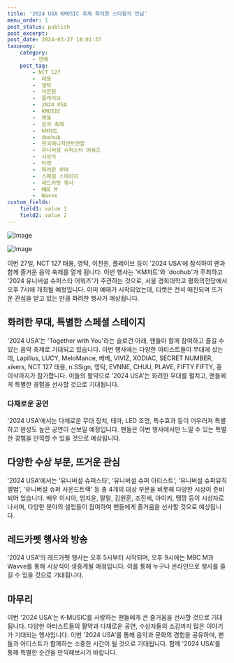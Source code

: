 ```yaml
---
title: '2024 USA KMUSIC 축제 화려한 스타들의 만남'
menu_order: 1
post_status: publish
post_excerpt: 
post_date: 2024-03-27 18:01:37
taxonomy:
    category:
        - 연예
    post_tag:
        - NCT 127
        -  태용
        -  영탁
        -  이찬원
        -  플레이브
        -  2024 USA
        -  KMUSIC
        -  팬들
        -  음악 축제
        -  KM차트
        -  doohub
        -  한국매니지먼트연합
        -  유니버설 슈퍼스타 어워즈
        -  시상식
        -  티켓
        -  화려한 무대
        -  스페셜 스테이지
        -  레드카펫 행사
        -  MBC M
        -  Wavve
custom_fields:
    field1: value 1
    field2: value 2
---
```


![Image](https://ssl.pstatic.net/mimgnews/image/108/2024/03/27/0003223896_001_20240327070501177.jpg?type=w540)

![Image](https://mimgnews.pstatic.net/image/108/2024/03/27/0003223896_002_20240327070501381.jpg?type=w540)

이번 27일, NCT 127 태용, 영탁, 이찬원, 플레이브 등이 '2024 USA'에 참석하여 팬과 함께 즐거운 음악 축제를 열게 됩니다. 이번 행사는 'KM차트'와 'doohub'가 주최하고 '2024 유니버설 슈퍼스타 어워즈'가 주관하는 것으로, 서울 경희대학교 평화의전당에서 오후 7시에 개최될 예정입니다. 이미 예매가 시작되었는데, 티켓은 전석 매진되며 뜨거운 관심을 받고 있는 만큼 화려한 행사가 예상됩니다.
## 화려한 무대, 특별한 스페셜 스테이지
'2024 USA'는 'Together with You'라는 슬로건 아래, 팬들이 함께 참여하고 즐길 수 있는 음악 축제로 기대되고 있습니다. 이번 행사에는 다양한 아티스트들이 무대에 섰는데, Lapillus, LUCY, MeloMance, 베베, VIVIZ, XODIAC, SECRET NUMBER, xikers, NCT 127 태용, n.SSign, 영탁, EVNNE, CHUU, PLAVE, FIFTY FIFTY, 홍이삭까지가 참가합니다. 이들의 활약으로 '2024 USA'는 화려한 무대를 펼치고, 팬들에게 특별한 경험을 선사할 것으로 기대됩니다.
### 다채로운 공연
'2024 USA'에서는 다채로운 무대 장치, 테마, LED 조명, 특수효과 등이 어우러져 특별하고 완성도 높은 공연이 선보일 예정입니다. 팬들은 이번 행사에서만 느낄 수 있는 특별한 경험을 만끽할 수 있을 것으로 예상됩니다.
## 다양한 수상 부문, 뜨거운 관심
'2024 USA'에서는 '유니버설 슈퍼스타', '유니버설 슈퍼 아티스트', '유니버설 슈퍼뮤직앨범', '유니버설 슈퍼 사운드트랙' 등 총 4개의 대상 부문을 비롯해 다양한 시상이 준비되어 있습니다. 배우 이시아, 엄지윤, 랄랄, 김원훈, 조진세, 아이키, 땡깡 등이 시상자로 나서며, 다양한 분야의 셀럽들이 참여하여 팬들에게 즐거움을 선사할 것으로 예상됩니다.
## 레드카펫 행사와 방송
'2024 USA'의 레드카펫 행사는 오후 5시부터 시작되며, 오후 9시에는 MBC M과 Wavve를 통해 시상식이 생중계될 예정입니다. 이를 통해 누구나 온라인으로 행사를 즐길 수 있을 것으로 기대됩니다.
## 마무리
이번 '2024 USA'는 K-MUSIC를 사랑하는 팬들에게 큰 즐거움을 선사할 것으로 기대됩니다. 다양한 아티스트들의 활약과 다채로운 공연, 수상자들의 소감까지 많은 이야기가 기대되는 행사입니다. 이번 '2024 USA'를 통해 음악과 문화의 경험을 공유하며, 팬들과 아티스트가 함께하는 소중한 시간이 될 것으로 기대됩니다. 함께 '2024 USA'를 통해 특별한 순간을 만끽해보시기 바랍니다.
